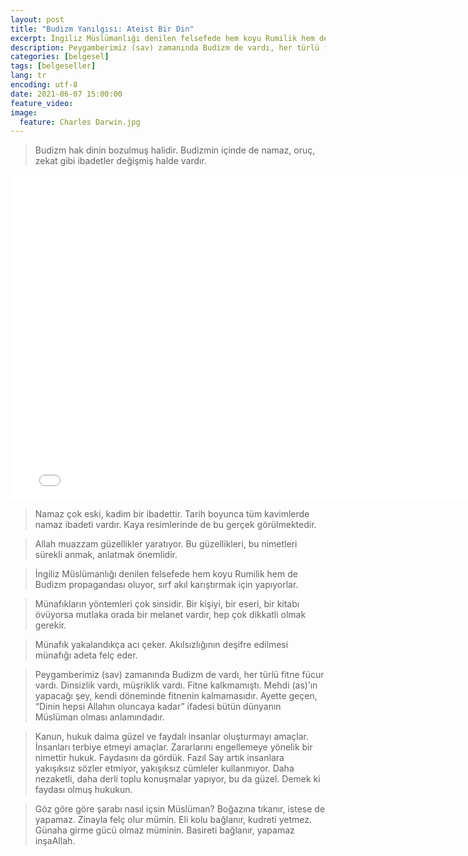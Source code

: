 ```yaml
---
layout: post
title: "Budizm Yanılgısı: Ateist Bir Din"
excerpt: İngiliz Müslümanlığı denilen felsefede hem koyu Rumilik hem de Budizm propagandası oluyor, sırf akıl karıştırmak için yapıyorlar.
description: Peygamberimiz (sav) zamanında Budizm de vardı, her türlü fitne fücur vardı. Dinsizlik vardı, müşriklik vardı. Fitne kalkmamıştı. Mehdi (as)’ın yapacağı şey, kendi döneminde fitnenin kalmamasıdır. Ayette geçen, “Dinin hepsi Allahın oluncaya kadar” ifadesi bütün dünyanın Müslüman olması anlamındadır. 
categories: [belgesel]
tags: [belgeseller]
lang: tr
encoding: utf-8
date: 2021-06-07 15:00:00
feature_video: 
image:
  feature: Charles Darwin.jpg
---
```


> Budizm hak dinin bozulmuş halidir. Budizmin içinde de namaz, oruç, zekat gibi ibadetler değişmiş halde vardır.

<div class="responsive-wrap">
<iframe src="//e.pcloud.link/publink/show?code=XZhRfVZt35SPnr9tzj2tvGr7IAyJ5Hu480V" scrolling="no" frameborder="0"  width="780" height="520" allowfullscreen="true" webkitallowfullscreen="true" mozallowfullscreen="true"></iframe>
</div>


> Namaz çok eski, kadim bir ibadettir. Tarih boyunca tüm kavimlerde namaz ibadeti vardır. Kaya resimlerinde de bu gerçek görülmektedir.

> Allah muazzam güzellikler yaratıyor. Bu güzellikleri, bu nimetleri sürekli anmak, anlatmak önemlidir.

> İngiliz Müslümanlığı denilen felsefede hem koyu Rumilik hem de Budizm propagandası oluyor, sırf akıl karıştırmak için yapıyorlar.

> Münafıkların yöntemleri çok sinsidir. Bir kişiyi, bir eseri, bir kitabı övüyorsa mutlaka orada bir melanet vardır, hep çok dikkatli olmak gerekir.

> Münafık yakalandıkça acı çeker. Akılsızlığının deşifre edilmesi münafığı adeta felç eder.

> Peygamberimiz (sav) zamanında Budizm de vardı, her türlü fitne fücur vardı. Dinsizlik vardı, müşriklik vardı. Fitne kalkmamıştı. Mehdi (as)’ın yapacağı şey, kendi döneminde fitnenin kalmamasıdır. Ayette geçen, “Dinin hepsi Allahın oluncaya kadar” ifadesi bütün dünyanın Müslüman olması anlamındadır.


> Kanun, hukuk daima güzel ve faydalı insanlar oluşturmayı amaçlar. İnsanları terbiye etmeyi amaçlar. Zararlarını engellemeye yönelik bir nimettir hukuk. Faydasını da gördük. Fazıl Say artık insanlara yakışıksız sözler etmiyor, yakışıksız cümleler kullanmıyor. Daha nezaketli, daha derli toplu konuşmalar yapıyor, bu da güzel. Demek ki faydası olmuş hukukun.

> Göz göre göre şarabı nasıl içsin Müslüman? Boğazına tıkanır, istese de yapamaz. Zinayla felç olur mümin. Eli kolu bağlanır, kudreti yetmez. Günaha girme gücü olmaz müminin. Basireti bağlanır, yapamaz inşaAllah.


